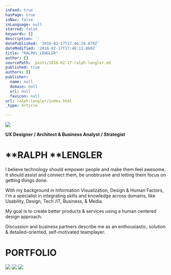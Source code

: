 ```yaml
---
inFeed: true
hasPage: true
inNav: false
inLanguage: null
starred: false
keywords: []
description: ''
datePublished: '2016-02-17T17:46:20.879Z'
dateModified: '2016-02-17T17:46:11.860Z'
title: "RALPH\_LENGLER"
author: []
sourcePath: _posts/2016-02-17-ralph-lengler.md
published: true
authors: []
publisher:
  name: null
  domain: null
  url: null
  favicon: null
url: ralph-lengler/index.html
_type: Article

---
```

![](https://the-grid-user-content.s3-us-west-2.amazonaws.com/6199f2f9-aae4-480d-82dd-68f527a022bc.jpg)

**UX Designer / Architect & Business Analyst / Strategist**

# **RALPH ****LENGLER**

I believe technology should empower people and make them feel awesome. It should assist and connect them, be unobtrusive and letting them focus on getting things done.

With my background in Information Visualization, Design & Human Factors, I'm a specialist in integrating skills and knowledge across domains, like Usability, Design, Tech /IT, Business, & Media.

My goal is to create better products & services using a human centered design approach.

Discussion and business partners describe me as an enthousiastic, solution & detailed-oriented, self-motivated teamplayer.

# PORTFOLIO
![](https://the-grid-user-content.s3-us-west-2.amazonaws.com/f48e160b-53ea-4ae9-abb5-5b50aa15d701.jpg)
![](https://the-grid-user-content.s3-us-west-2.amazonaws.com/332c228d-4eb3-40d6-9d70-97f9645e583d.jpg)
![](https://the-grid-user-content.s3-us-west-2.amazonaws.com/cdde6921-c023-454c-982f-8f0047467661.jpg)